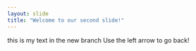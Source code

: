 ```yaml
---
layout: slide
title: "Welcome to our second slide!"
---
```


this is my text in the new branch
Use the left arrow to go back!
